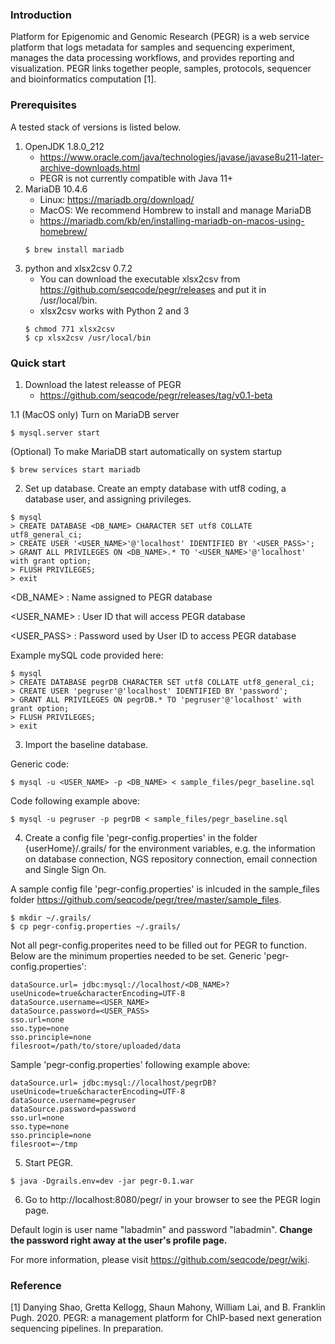 ### Introduction

Platform for Epigenomic and Genomic Research (PEGR) is a web service platform that logs metadata for samples and sequencing experiment, manages the data processing workflows, and provides reporting and visualization. PEGR links together people, samples, protocols, sequencer and bioinformatics computation [1].

### Prerequisites

A tested stack of versions is listed below.

1. OpenJDK 1.8.0_212
   - https://www.oracle.com/java/technologies/javase/javase8u211-later-archive-downloads.html
   - PEGR is not currently compatible with Java 11+
3. MariaDB 10.4.6
   - Linux: https://mariadb.org/download/
   - MacOS: We recommend Hombrew to install and manage MariaDB
   - https://mariadb.com/kb/en/installing-mariadb-on-macos-using-homebrew/
   ```
   $ brew install mariadb
   ```
5. python and xlsx2csv 0.7.2 
   - You can download the executable xlsx2csv from https://github.com/seqcode/pegr/releases and put it in /usr/local/bin.
   - xlsx2csv works with Python 2 and 3
   ```
   $ chmod 771 xlsx2csv
   $ cp xlsx2csv /usr/local/bin
   ```

### Quick start

1. Download the latest releasse of PEGR
   - https://github.com/seqcode/pegr/releases/tag/v0.1-beta

1.1 (MacOS only) Turn on MariaDB server
   ```
   $ mysql.server start
   ``` 

   (Optional) To make MariaDB start automatically on system startup 
   ```
   $ brew services start mariadb
   ```

2. Set up database. Create an empty database with utf8 coding, a database user, and assigning privileges.
```
$ mysql
> CREATE DATABASE <DB_NAME> CHARACTER SET utf8 COLLATE utf8_general_ci;
> CREATE USER '<USER_NAME>'@'localhost' IDENTIFIED BY '<USER_PASS>';
> GRANT ALL PRIVILEGES ON <DB_NAME>.* TO '<USER_NAME>'@'localhost' with grant option;
> FLUSH PRIVILEGES;
> exit
```
<DB_NAME> : Name assigned to PEGR database

<USER_NAME> : User ID that will access PEGR database

<USER_PASS> : Password used by User ID to access PEGR database


Example mySQL code provided here:
```
$ mysql
> CREATE DATABASE pegrDB CHARACTER SET utf8 COLLATE utf8_general_ci;
> CREATE USER 'pegruser'@'localhost' IDENTIFIED BY 'password';
> GRANT ALL PRIVILEGES ON pegrDB.* TO 'pegruser'@'localhost' with grant option;
> FLUSH PRIVILEGES;
> exit
```

3. Import the baseline database.
   
Generic code:
```
$ mysql -u <USER_NAME> -p <DB_NAME> < sample_files/pegr_baseline.sql 
```
Code following example above:
```
$ mysql -u pegruser -p pegrDB < sample_files/pegr_baseline.sql
```

4. Create a config file 'pegr-config.properties' in the folder {userHome}/.grails/ for the environment variables, e.g. the information on database connection, NGS repository connection, email connection and Single Sign On.

A sample config file 'pegr-config.properties' is inlcuded in the sample_files folder https://github.com/seqcode/pegr/tree/master/sample_files. 
```
$ mkdir ~/.grails/
$ cp pegr-config.properties ~/.grails/
```

Not all pegr-config.properites need to be filled out for PEGR to function. Below are the minimum properties needed to be set.
Generic 'pegr-config.properties':
```
dataSource.url= jdbc:mysql://localhost/<DB_NAME>?useUnicode=true&characterEncoding=UTF-8
dataSource.username=<USER_NAME>
dataSource.password=<USER_PASS>
sso.url=none
sso.type=none
sso.principle=none
filesroot=/path/to/store/uploaded/data
```

Sample 'pegr-config.properties' following example above:
```
dataSource.url= jdbc:mysql://localhost/pegrDB?useUnicode=true&characterEncoding=UTF-8
dataSource.username=pegruser
dataSource.password=password
sso.url=none
sso.type=none
sso.principle=none
filesroot=~/tmp
```

5. Start PEGR.

```
$ java -Dgrails.env=dev -jar pegr-0.1.war
```

6. Go to http://localhost:8080/pegr/ in your browser to see the PEGR login page.

Default login is user name "labadmin" and password "labadmin". **Change the password right away at the user's profile page.**

For more information, please visit https://github.com/seqcode/pegr/wiki.

### Reference

[1] Danying Shao, Gretta Kellogg, Shaun Mahony, William Lai, and B. Franklin Pugh. 2020. PEGR: a management platform for ChIP-based next generation sequencing pipelines. In preparation.
